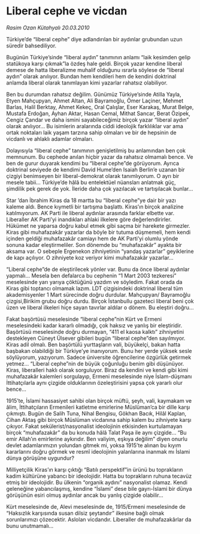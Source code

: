 # Liberal cephe ve vicdan

*Rasim Ozan Kütahyalı 20.03.2010*

<div class="yazi"><p>Türkiye’de “liberal cephe” diye adlandırılan bir aydınlar grubundan uzun süredir bahsediliyor.</p>
<p>Bugünün Türkiye’sinde “liberal aydın” tanımının anlamı “laik kesimden gelip statükoya karşı çıkmak”la özdeş hale geldi. Birçok yazar kendine liberal demese de hatta liberalizme muhalif olduğunu ısrarla söylese de “liberal aydın” olarak anılıyor. Bundan hem kendileri hem de kendini doktrinal anlamda liberal olarak tanımlayan kimi yazarlar rahatsız olabiliyor.</p>
<p>Ben bu durumdan rahatsız değilim. Günümüz Türkiye’sinde Atilla Yayla, Etyen Mahçupyan, Ahmet Altan, Ali Bayramoğlu, Ömer Laçiner, Mehmet Barlas, Halil Berktay, Ahmet Kekeç, Oral Çalışlar, Eser Karakaş, Murat Belge, Mustafa Erdoğan, Ayhan Aktar, Hasan Cemal, Mithat Sancar, Berat Özipek, Cengiz Çandar ve daha ismini sayabileceğimiz birçok yazar “liberal aydın” olarak anılıyor... Bu isimlerin aralarında ciddi ideolojik farklılıklar var ama ortak noktaları laik yaşam tarzına sahip olmaları ve bir de hepsinin de vicdanlı ve ahlaklı adamlar olmaları.</p>
<p>Dolayısıyla “liberal cephe” tanımının genişletilmiş bu anlamından ben çok memnunum. Bu cephede anılan hiçbir yazar da rahatsız olmamalı bence. Ve ben de gurur duyarak kendimi bu “liberal cephe”de görüyorum. Ayrıca doktrinal seviyede de kendimi David Hume’den Isaiah Berlin’e uzanan bir çizgiyi benimseyen bir liberal-demokrat olarak tanımlıyorum. O ayrı bir mesele tabii... Türkiye’de hâlâ bu entelektüel nüansları anlatmak güç, şimdilik pek gerek de yok. İleride daha çok yazılacak ve tartışılacak bunlar...</p>
<p>Star ’dan İbrahim Kiras da 18 martta bu “liberal cephe”ye dair bir yazı kaleme aldı. Bence kıymetli bir tartışma başlattı. Kiras’ın birçok analizine katılmıyorum. AK Parti ile liberal aydınlar arasında farklar elbette var. Liberaller AK Parti’yi inandıkları ahlaki ilkelere göre değerlendirirler. Hükümet ne yaparsa doğru kabul etmek gibi saçma bir harekete girmezler. Kiras gibi muhafazakâr yazarlar da böyle bir tutuma düşmemeli, hem kendi içinden geldiği muhafazakâr camiayı hem de AK Parti’yi olumlu yönde sonuna kadar eleştirmeliler. Son dönemde bu “muhafazakâr” ayakta bir aksama var. O sebeple Ergenekon zihniyetinin “yandaş yazarlar” geyiklerine de kapı açılıyor. O zihniyete koz veriyor kimi muhafazakâr yazarlar...</p>
<p>“Liberal cephe”de de eleştirilecek yönler var. Bunu da önce liberal aydınlar yapmalı... Mesela ben defalarca bu cephenin “1 Mart 2003 tezkeresi” meselesinde yarı yarıya çöktüğünü yazdım ve söyledim. Fakat orada da Kiras gibi toptancı olmamak lazım. LDT çizgisindeki doktrinal liberal tüm akademisyenler 1 Mart sürecinde doğru durdular. Mahçupyan/ Bayramoğlu çizgisi,Birikim grubu doğru durdu. Birçok İstanbullu gazeteci liberal beni çok üzen ve liberal ilkeleri hiçe sayan tavırlar aldılar o dönem. Bu eleştiri doğru...</p>
<p>Fakat başörtüsü meselesinde “liberal cephe”nin Kürt ve Ermeni meselesindeki kadar kararlı olmadığı, çok haksız ve yanlış bir eleştiridir. Başörtüsü meselesinde doğru durmayan, “411 el kaosa kalktı” zihniyetini destekleyen Cüneyt Ülsever gibileri bugün “liberal cephe”den sayılmıyor. Kiras adil olmalı. Ben başörtülü yurttaşların vali, büyükelçi, bakan hatta başbakan olabildiği bir Türkiye’ye inanıyorum. Bunu her yerde yüksek sesle söylüyorum, yazıyorum. Sadece üniversite öğrencilerine özgürlük getirmek yetmez... “Liberal cephe”nin de büyük çoğunluğu benim gibi düşünüyor. Kiras, liberalleri haklı olarak sorguluyor. Biraz da kendini ve kendi gibi kimi muhafazakâr kalemleri sorgulayıp, Ermeni meselesinde niye İslam-düşmanı İttihatçılarla aynı çizgide olduklarının özeleştirisini yapsa çok yararlı olur bence...</p>
<p>1915’te, İslami hassasiyet sahibi olan birçok müftü, şeyh, vali, kaymakam ve âlim, İttihatçıların Ermenileri katletme emirlerine Müslüman’ca bir dille karşı çıkmıştı. Bugün de Salih Tuna, Nihal Bengisu, Gökhan Bacık, Hilâl Kaplan, Cihan Aktaş gibi birçok Müslüman vicdanına sahip kalem bu zihniyete karşı çıkıyor. Fakat sekülerist/nasyonalist ideolojinin etkisinden kurtulamayan birçok “muhafazakâr” da bu konuda hâlâ Talat Paşa ile aynı çizgide... “Bu emir Allah’ın emirlerine aykırıdır. Ben valiyim, eşkıya değilim” diyen onurlu devlet adamlarımızın yolundan gitmek mi, yoksa 1915’te alınan bu kıyım kararlarını doğru görmek ve resmî ideolojinin yalanlarına inanmak mı İslami dünya görüşüne uygundur?</p>
<p>Milliyetçilik Kiras’ın karşı çıktığı “Batılı perspektif”in ürünü bu toprakların kadim kültürüne yabancı bir ideolojidir. Hatta bu toprakların ruhuna tecavüz etmiş bir ideolojidir. Bu ülkenin “organik aydını” nasyonalist olamaz. Kendi geleneğine yabancılaşmış, kendine “İslami” dese bile gayrı-İslami bir dünya görüşünün esiri olmuş aydınlar ancak bu yanlış çizgide olabilir...</p>
<p>Kürt meselesinde de, Alevi meselesinde de, 1915/Ermeni meselesinde de “Haksızlık karşısında susan dilsiz şeytandır” ilkesine bağlı olmak sorunlarımızı çözecektir. Aslolan vicdandır. Liberaller de muhafazakârlar da bunu unutmamalı...</p>
</div>

